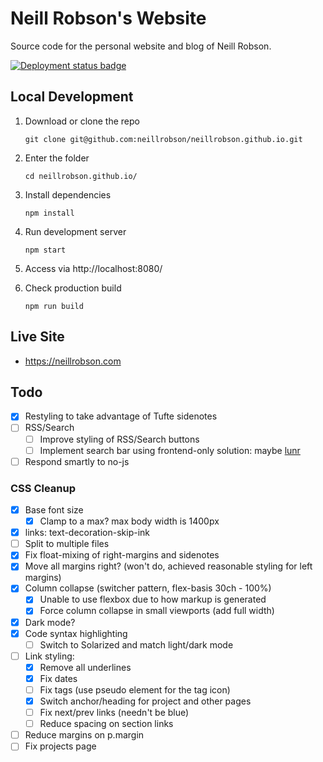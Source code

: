 # Neill Robson's Website

Source code for the personal website and blog of Neill Robson.

[![Deployment status badge](https://github.com/neillrobson/neillrobson.github.io/workflows/Publish%20Website/badge.svg)](https://github.com/neillrobson/neillrobson.github.io/actions)

## Local Development

1. Download or clone the repo

    ```
    git clone git@github.com:neillrobson/neillrobson.github.io.git
    ```

2. Enter the folder

    ```
    cd neillrobson.github.io/
    ```

3. Install dependencies

    ```
    npm install
    ```

4. Run development server

    ```
    npm start
    ```

5. Access via http://localhost:8080/

6. Check production build

    ```
    npm run build
    ```

## Live Site

-   https://neillrobson.com

## Todo

-   [x] Restyling to take advantage of Tufte sidenotes
-   [ ] RSS/Search
    -   [ ] Improve styling of RSS/Search buttons
    -   [ ] Implement search bar using frontend-only solution: maybe [lunr](https://lunrjs.com)
-   [ ] Respond smartly to no-js

### CSS Cleanup

- [x] Base font size
  - [x] Clamp to a max? max body width is 1400px
- [x] links: text-decoration-skip-ink
- [ ] Split to multiple files
- [x] Fix float-mixing of right-margins and sidenotes
- [x] Move all margins right? (won't do, achieved reasonable styling for left margins)
- [x] Column collapse (switcher pattern, flex-basis 30ch - 100%)
  - [x] Unable to use flexbox due to how markup is generated
  - [x] Force column collapse in small viewports (add full width)
- [x] Dark mode?
- [x] Code syntax highlighting
  - [ ] Switch to Solarized and match light/dark mode
- [ ] Link styling:
  - [x] Remove all underlines
  - [x] Fix dates
  - [ ] Fix tags (use pseudo element for the tag icon)
  - [x] Switch anchor/heading for project and other pages
  - [ ] Fix next/prev links (needn't be blue)
  - [ ] Reduce spacing on section links
- [ ] Reduce margins on p.margin
- [ ] Fix projects page
